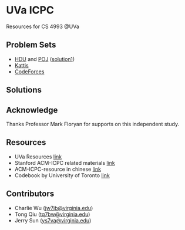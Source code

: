# UVa ICPC
Resources for CS 4993 @UVa

Problem Sets
------------
- [HDU](http://acm.hdu.edu.cn/) and [POJ](http://poj.org) ([solution1](https://github.com/EnigmaHuang/ACM-ICPC-Algorithm))
- [Kattis](https://open.kattis.com) 
- [CodeForces](http://codeforces.com)

 
Solutions
---------

Acknowledge
---------
Thanks Professor Mark Floryan for supports on this independent study.

Resources
---------
- UVa Resources [link](http://plato.cs.virginia.edu/~asb2t/icpc/)
- Stanford ACM-ICPC related materials [link](https://github.com/jaehyunp/stanfordacm)
- ACM-ICPC-resource in chinese  [link](https://github.com/morris821028/ACM-ICPC-resource)
- Codebook by University of Toronto  [link](https://github.com/t3nsor/codebook)

Contributors
---------
- Charlie Wu ([jw7jb@virginia.edu](mailto:jw7jb@virginia.edu))
- Tong Qiu ([tq7bw@virginia.edu](mailto:tq7bw@virginia.edu))
- Jerry Sun ([ys7va@virginia.edu](mailto:ys7va@virginia.edu))

